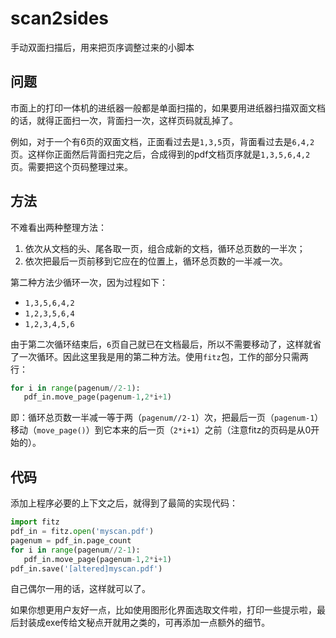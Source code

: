# scan2sides
手动双面扫描后，用来把页序调整过来的小脚本

## 问题
市面上的打印一体机的进纸器一般都是单面扫描的，如果要用进纸器扫描双面文档的话，就得正面扫一次，背面扫一次，这样页码就乱掉了。

例如，对于一个有6页的双面文档，正面看过去是`1,3,5`页，背面看过去是`6,4,2`页。这样你正面然后背面扫完之后，合成得到的pdf文档页序就是`1,3,5,6,4,2`页。需要把这个页码整理过来。
## 方法
不难看出两种整理方法：
1. 依次从文档的头、尾各取一页，组合成新的文档，循环总页数的一半次；
2. 依次把最后一页前移到它应在的位置上，循环总页数的一半减一次。

第二种方法少循环一次，因为过程如下：

 - `1,3,5,6,4,2` 
 -  `1,2,3,5,6,4`  
 -  `1,2,3,4,5,6`

由于第二次循环结束后，`6`页自己就已在文档最后，所以不需要移动了，这样就省了一次循环。因此这里我是用的第二种方法。使用`fitz`包，工作的部分只需两行：
```python
for i in range(pagenum//2-1): 
   pdf_in.move_page(pagenum-1,2*i+1)
```
即：循环总页数一半减一等于两（`pagenum//2-1`）次，把最后一页（`pagenum-1`）移动（`move_page()`）到它本来的后一页（`2*i+1`）之前（注意fitz的页码是从0开始的）。
## 代码
添加上程序必要的上下文之后，就得到了最简的实现代码：
 ```python
 import fitz
 pdf_in = fitz.open('myscan.pdf')
 pagenum = pdf_in.page_count
for i in range(pagenum//2-1): 
    pdf_in.move_page(pagenum-1,2*i+1)
pdf_in.save('[altered]myscan.pdf')
```
自己偶尔一用的话，这样就可以了。

如果你想更用户友好一点，比如使用图形化界面选取文件啦，打印一些提示啦，最后封装成exe传给文秘点开就用之类的，可再添加一点额外的细节。
